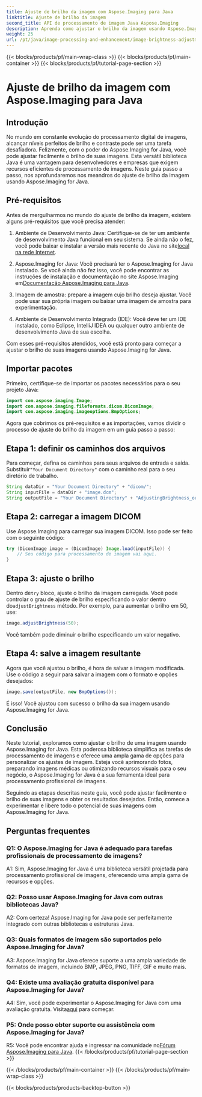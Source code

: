 ```yaml
---
title: Ajuste de brilho da imagem com Aspose.Imaging para Java
linktitle: Ajuste de brilho da imagem
second_title: API de processamento de imagem Java Aspose.Imaging
description: Aprenda como ajustar o brilho da imagem usando Aspose.Imaging for Java. Aprimore suas imagens sem esforço com este guia completo.
weight: 25
url: /pt/java/image-processing-and-enhancement/image-brightness-adjustment/
---
```


{{< blocks/products/pf/main-wrap-class >}}
{{< blocks/products/pf/main-container >}}
{{< blocks/products/pf/tutorial-page-section >}}

# Ajuste de brilho da imagem com Aspose.Imaging para Java

## Introdução

No mundo em constante evolução do processamento digital de imagens, alcançar níveis perfeitos de brilho e contraste pode ser uma tarefa desafiadora. Felizmente, com o poder do Aspose.Imaging for Java, você pode ajustar facilmente o brilho de suas imagens. Esta versátil biblioteca Java é uma vantagem para desenvolvedores e empresas que exigem recursos eficientes de processamento de imagens. Neste guia passo a passo, nos aprofundaremos nos meandros do ajuste de brilho da imagem usando Aspose.Imaging for Java.

## Pré-requisitos

Antes de mergulharmos no mundo do ajuste de brilho da imagem, existem alguns pré-requisitos que você precisa atender:

1.  Ambiente de Desenvolvimento Java: Certifique-se de ter um ambiente de desenvolvimento Java funcional em seu sistema. Se ainda não o fez, você pode baixar e instalar a versão mais recente do Java no site[local na rede Internet](https://www.oracle.com/java/technologies/javase-downloads).

2. Aspose.Imaging for Java: Você precisará ter o Aspose.Imaging for Java instalado. Se você ainda não fez isso, você pode encontrar as instruções de instalação e documentação no site Aspose.Imaging em[Documentação Aspose.Imaging para Java](https://reference.aspose.com/imaging/java/).

3. Imagem de amostra: prepare a imagem cujo brilho deseja ajustar. Você pode usar sua própria imagem ou baixar uma imagem de amostra para experimentação.

4. Ambiente de Desenvolvimento Integrado (IDE): Você deve ter um IDE instalado, como Eclipse, IntelliJ IDEA ou qualquer outro ambiente de desenvolvimento Java de sua escolha.

Com esses pré-requisitos atendidos, você está pronto para começar a ajustar o brilho de suas imagens usando Aspose.Imaging for Java.

## Importar pacotes

Primeiro, certifique-se de importar os pacotes necessários para o seu projeto Java:

```java
import com.aspose.imaging.Image;
import com.aspose.imaging.fileformats.dicom.DicomImage;
import com.aspose.imaging.imageoptions.BmpOptions;
```

Agora que cobrimos os pré-requisitos e as importações, vamos dividir o processo de ajuste do brilho da imagem em um guia passo a passo:

## Etapa 1: definir os caminhos dos arquivos

Para começar, defina os caminhos para seus arquivos de entrada e saída. Substituir`"Your Document Directory"` com o caminho real para o seu diretório de trabalho.

```java
String dataDir = "Your Document Directory" + "dicom/";
String inputFile = dataDir + "image.dcm";
String outputFile = "Your Document Directory" + "AdjustingBrightness_out.bmp";
```

## Etapa 2: carregar a imagem DICOM

Use Aspose.Imaging para carregar sua imagem DICOM. Isso pode ser feito com o seguinte código:

```java
try (DicomImage image = (DicomImage) Image.load(inputFile)) {
    // Seu código para processamento de imagem vai aqui.
}
```

## Etapa 3: ajuste o brilho

 Dentro de`try` bloco, ajuste o brilho da imagem carregada. Você pode controlar o grau de ajuste de brilho especificando o valor dentro do`adjustBrightness` método. Por exemplo, para aumentar o brilho em 50, use:

```java
image.adjustBrightness(50);
```

Você também pode diminuir o brilho especificando um valor negativo.

## Etapa 4: salve a imagem resultante

Agora que você ajustou o brilho, é hora de salvar a imagem modificada. Use o código a seguir para salvar a imagem com o formato e opções desejados:

```java
image.save(outputFile, new BmpOptions());
```

É isso! Você ajustou com sucesso o brilho da sua imagem usando Aspose.Imaging for Java.

## Conclusão

Neste tutorial, exploramos como ajustar o brilho de uma imagem usando Aspose.Imaging for Java. Esta poderosa biblioteca simplifica as tarefas de processamento de imagens e oferece uma ampla gama de opções para personalizar os ajustes de imagem. Esteja você aprimorando fotos, preparando imagens médicas ou otimizando recursos visuais para o seu negócio, o Aspose.Imaging for Java é a sua ferramenta ideal para processamento profissional de imagens.

Seguindo as etapas descritas neste guia, você pode ajustar facilmente o brilho de suas imagens e obter os resultados desejados. Então, comece a experimentar e libere todo o potencial de suas imagens com Aspose.Imaging for Java.

## Perguntas frequentes

### Q1: O Aspose.Imaging for Java é adequado para tarefas profissionais de processamento de imagens?

A1: Sim, Aspose.Imaging for Java é uma biblioteca versátil projetada para processamento profissional de imagens, oferecendo uma ampla gama de recursos e opções.

### Q2: Posso usar Aspose.Imaging for Java com outras bibliotecas Java?

A2: Com certeza! Aspose.Imaging for Java pode ser perfeitamente integrado com outras bibliotecas e estruturas Java.

### Q3: Quais formatos de imagem são suportados pelo Aspose.Imaging for Java?

A3: Aspose.Imaging for Java oferece suporte a uma ampla variedade de formatos de imagem, incluindo BMP, JPEG, PNG, TIFF, GIF e muito mais.

### Q4: Existe uma avaliação gratuita disponível para Aspose.Imaging for Java?

 A4: Sim, você pode experimentar o Aspose.Imaging for Java com uma avaliação gratuita. Visita[aqui](https://releases.aspose.com/) para começar.

### P5: Onde posso obter suporte ou assistência com Aspose.Imaging for Java?

 R5: Você pode encontrar ajuda e ingressar na comunidade no[Fórum Aspose.Imaging para Java](https://forum.aspose.com/).
{{< /blocks/products/pf/tutorial-page-section >}}

{{< /blocks/products/pf/main-container >}}
{{< /blocks/products/pf/main-wrap-class >}}

{{< blocks/products/products-backtop-button >}}
